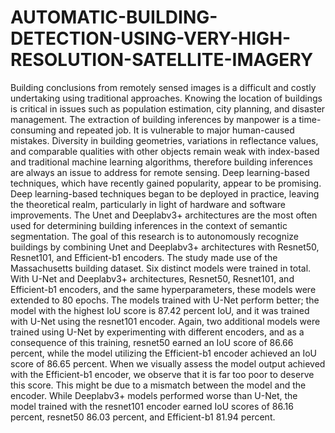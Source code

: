 # AUTOMATIC-BUILDING-DETECTION-USING-VERY-HIGH-RESOLUTION-SATELLITE-IMAGERY

Building conclusions from remotely sensed images is a difficult and costly undertaking
using traditional approaches. Knowing the location of buildings is critical in issues
such as population estimation, city planning, and disaster management. The extraction
of building inferences by manpower is a time-consuming and repeated job. It is
vulnerable to major human-caused mistakes. Diversity in building geometries,
variations in reflectance values, and comparable qualities with other objects remain
weak with index-based and traditional machine learning algorithms, therefore building
inferences are always an issue to address for remote sensing. Deep learning-based
techniques, which have recently gained popularity, appear to be promising. Deep
learning-based techniques began to be deployed in practice, leaving the theoretical
realm, particularly in light of hardware and software improvements. The Unet and
Deeplabv3+ architectures are the most often used for determining building inferences
in the context of semantic segmentation. The goal of this research is to autonomously
recognize buildings by combining Unet and Deeplabv3+ architectures with Resnet50,
Resnet101, and Efficient-b1 encoders. The study made use of the Massachusetts
building dataset. Six distinct models were trained in total. With U-Net and Deeplabv3+
architectures, Resnet50, Resnet101, and Efficient-b1 encoders, and the same
hyperparameters, these models were extended to 80 epochs. The models trained with
U-Net perform better; the model with the highest IoU score is 87.42 percent IoU, and
it was trained with U-Net using the resnet101 encoder. Again, two additional models
were trained using U-Net by experimenting with different encoders, and as a
consequence of this training, resnet50 earned an IoU score of 86.66 percent, while the
model utilizing the Efficient-b1 encoder achieved an IoU score of 86.65 percent. When
we visually assess the model output achieved with the Efficient-b1 encoder, we
observe that it is far too poor to deserve this score. This might be due to a mismatch
between the model and the encoder. While Deeplabv3+ models performed worse than
U-Net, the model trained with the resnet101 encoder earned IoU scores of 86.16
percent, resnet50 86.03 percent, and Efficient-b1 81.94 percent.
